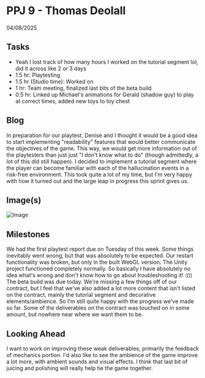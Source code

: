 # PPJ 9 - Thomas Deolall
04/08/2025

## Tasks
- Yeah I lost track of how many hours I worked on the tutorial segment lol, did it across like 2 or 3 days
- 1.5 hr: Playtesting
- 1.5 hr (Studio time): Worked on 
- 1 hr: Team meeting, finalized last bits of the beta build
- 0.5 hr: Linked up Michael's animations for Gerald (shadow guy) to play at correct times, added new toys to toy chest

## Blog
In preparation for our playtest, Denise and I thought it would be a good idea to start implementing "readability" features that would better communicate the objectives of the game. This way, we would get more information out of the playtesters than just just "I don't know what to do" (though admittedly, a lot of this did still happen). I decided to implement a tutorial segment where the player can become familiar with each of the hallucination events in a risk-free environment. This took quite a lot of my time, but I'm very happy with how it turned out and the large leap in progress this sprint gives us.

## Image(s)
![Image](ppj9.png)

## Milestones
We had the first playtest report due on Tuesday of this week. Some things inevitably went wrong, but that was absolutely to be expected. Our restart functionality was broken, but only in the built WebGL version. The Unity project functioned completely normally. So basically I have absolutely no idea what's wrong and don't know how to go about troubleshooting it! :)))
The beta build was due today. We're missing a few things off of our contract, but I feel that we've also added a lot more content that isn't listed on the contract, mainly the tutorial segment and decorative elements/ambience. So I'm still quite happy with the progress we've made so far. Some of the deliverables on the contract was touched on in some amount, but nowhere near where we want them to be.

## Looking Ahead
I want to work on improving these weak deliverables, primarily the feedback of mechanics portion. I'd also like to see the ambience of the game improve a lot more, with ambient sounds and visual effects. I think that last bit of juicing and polishing will really help tie the game together.
